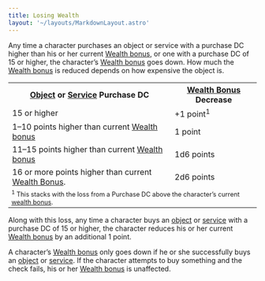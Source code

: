 ```yaml
---
title: Losing Wealth
layout: '~/layouts/MarkdownLayout.astro'
---
```

Any time a character purchases an object or service with a purchase DC higher
than his or her current [Wealth bonus](/modern.d20.srd/wealth/wealth.bonus),
or one with a purchase DC of 15 or higher, the character’s [Wealth bonus](/modern.d20.srd/wealth/wealth.bonus) goes down. How much the [Wealth bonus](/modern.d20.srd/wealth/wealth.bonus) is reduced depends on how
expensive the object is.


<table> <tr><th><a href="/modern.d20.srd/equipment/equipment.general">Object</a> or <a href="/modern.d20.srd/equipment/services">Service</a> Purchase DC</th> <th> <a href="/modern.d20.srd/wealth/wealth.bonus">Wealth Bonus</a> Decrease</th> </tr> <tr><td> 15 or higher</td><td> +1 point<sup>1</sup> </td></tr> <tr><td> 1–10 points higher than current <a href="/modern.d20.srd/wealth/wealth.bonus">Wealth bonus</a></td> <td> 1 point </td></tr> <tr><td> 11–15 points higher than current <a href="/modern.d20.srd/wealth/wealth.bonus">Wealth bonus</a></td> <td> 1d6 points </td></tr> <tr><td> 16 or more points higher than current <a href="/modern.d20.srd/wealth/wealth.bonus">Wealth Bonus</a>.</td> <td> 2d6 points </td></tr> <tr><td colspan="2" style="font-size: .8em; text-align: left"> <sup>1</sup> This stacks with the loss from a Purchase DC above the character’s current <a href="/modern.d20.srd/wealth/wealth.bonus">wealth bonus</a>. </td> </tr> </table>



Along with this loss, any time a character buys an
[object](/modern.d20.srd/equipment/equipment.general) or
[service](/modern.d20.srd/equipment/services) with a purchase DC of 15 or
higher, the character reduces his or her current [Wealth bonus](/modern.d20.srd/wealth/wealth.bonus) by an additional 1 point.

A character’s [Wealth bonus](/modern.d20.srd/wealth/wealth.bonus) only goes
down if he or she successfully buys an
[object](/modern.d20.srd/equipment/equipment.general) or
[service](/modern.d20.srd/equipment/services). If the character attempts to
buy something and the check fails, his or her [Wealth bonus](/modern.d20.srd/wealth/wealth.bonus) is unaffected.

